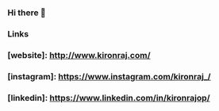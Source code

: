 ### Hi there 👋

<!--
**KIRONRAJ/KIRONRAJ** is a ✨ _special_ ✨ repository because its `README.md` (this file) appears on your GitHub profile.

Here are some ideas to get you started:

- 🔭 I’m currently working on ...
- 🌱 I’m currently learning ...
- 👯 I’m looking to collaborate on ...
- 🤔 I’m looking for help with ...
- 💬 Ask me about ...
- 📫 How to reach me: ...
- 😄 Pronouns: ...
- ⚡ Fun fact: ...
-->




### Links
### [website]: http://www.kironraj.com/
### [instagram]: https://www.instagram.com/kironraj_/
### [linkedin]: https://www.linkedin.com/in/kironrajop/

